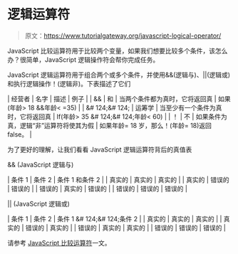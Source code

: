 # 逻辑运算符

> 原文：<https://www.tutorialgateway.org/javascript-logical-operator/>

JavaScript 比较运算符用于比较两个变量，如果我们想要比较多个条件，该怎么办？很简单，JavaScript 逻辑操作符会帮你完成任务。

JavaScript 逻辑运算符用于组合两个或多个条件，并使用&&(逻辑与)、||(逻辑或)和执行逻辑操作！(逻辑非)。下表描述了它们

| 经营者 | 名字 | 描述 | 例子 |
| && | 和 | 当两个条件都为真时，它将返回真 | 如果(年龄> 18 &&年龄< =35) |
| &# 124;&# 124; | 运筹学 | 当至少有一个条件为真时，它将返回真 | If(年龄> 35 &# 124;&# 124;年龄< 60) |
| ！ | 不 | 如果条件为真，逻辑“非”运算符将使其为假 | 如果年龄= 18 岁，那么！(年龄= 18)返回 false。 |

为了更好的理解，让我们看看 JavaScript 逻辑运算符背后的真值表

&& (JavaScript 逻辑与)

| 条件 1 | 条件 2 | 条件 1 和条件 2 |
| 真实的 | 真实的 | 真实的 |
| 真实的 | 错误的 | 错误的 |
| 错误的 | 真实的 | 错误的 |
| 错误的 | 错误的 | 错误的 |

|| (JavaScript 逻辑或)

| 条件 1 | 条件 2 | 条件 1 &# 124;&# 124;条件 2 |
| 真实的 | 真实的 | 真实的 |
| 真实的 | 错误的 | 真实的 |
| 错误的 | 真实的 | 真实的 |
| 错误的 | 错误的 | 错误的 |

请参考 [JavaScript 比较运算符](https://www.tutorialgateway.org/javascript-comparison-operators/)一文。